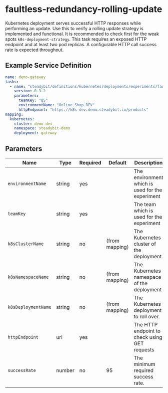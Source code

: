 # faultless-redundancy-rolling-update

Kubernetes deployment serves successful HTTP responses while performing an update. Use this to verify a rolling update
strategy is implemented and functional. It is recommended to check first for the weak spots `k8s-deployment-strategy`. This task requires an exposed HTTP
endpoint and at least two pod replicas. A configurable HTTP call success rate is expected throughout.

## Example Service Definition

```yaml
name: demo-gateway
tasks:
  - name: "steadybit/definitions/kubernetes/deployments/experiments/faultless-redundancy-rolling-update"
    version: 0.3.2
    parameters:
      teamKey: "BS"
      environmentName: "Online Shop DEV"
      httpEndpoint: "https://k8s-dev.demo.steadybit.io/products"
mapping:
  kubernetes:
    cluster: demo-dev
    namespace: steadybit-demo
    deployment: gateway
```

## Parameters

| Name                | Type   | Required | Default        | Description                                      |
|---------------------|--------|----------|----------------|--------------------------------------------------|
| `environmentName`   | string | yes      |                | The environment which is used for the experiment |
| `teamKey`           | string | yes      |                | The team which is used for the experiment        |
| `k8sClusterName`    | string | no       | (from mapping) | The Kubernetes cluster of the deployment         |
| `k8sNamespaceName`  | string | no       | (from mapping) | The Kubernetes namespace of the deployment       |
| `k8sDeploymentName` | string | no       | (from mapping) | The Kubernetes deployment to roll over.          |
| `httpEndpoint`      | url    | yes      |                | The HTTP endpoint to check using GET requests    |
| `successRate`       | number | no       | 95             | The minimum required success rate.               |
